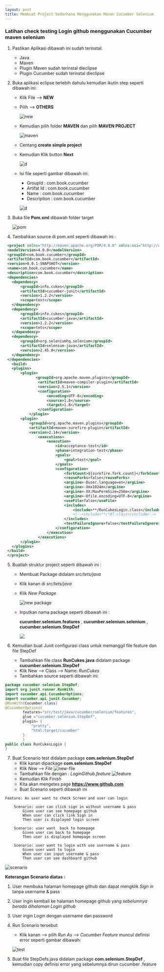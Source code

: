 ```yaml
---
layout: post
title: Membuat Project Sederhana Menggunakan Maven Cucumber Selenium
---
```



### Latihan check testing Login github menggunakan Cucumber maven selenium

1. Pastikan Aplikasi dibawah ini sudah terinstal:

    * Java
    * Maven
    * Plugin Maven sudah terinstal dieclipse
    * Plugin Cucumber sudah terinstal dieclipse
2. Buka aplikasi eclipse terlebih dahulu kemudian ikutin step seperti dibawah ini:

      * Klik File --> **NEW**
      * Pilih --> **OTHERS**
      
        ![new](http://res.cloudinary.com/deshqivuj/image/upload/c_scale,w_282/v1494740343/maven-eclipse/2017-05-14_12-02-35.png)
      
      * Kemudian pilih folder **MAVEN** dan pilih **MAVEN PROJECT**
      
        ![maven](http://res.cloudinary.com/deshqivuj/image/upload/c_scale,w_357/v1494740347/maven-eclipse/2017-05-14_12-03-32.png)
       
      * Centang **create simple project** 
      * Kemudian Klik button **Next**
      
        ![d](http://res.cloudinary.com/deshqivuj/image/upload/c_scale,w_383/v1494740343/maven-eclipse/2017-05-14_12-04-15.png)
      
      * Isi file seperti gambar dibawah ini:
         * GroupId : com.book.cucumber
         * Artifat Id : com.book.cucumber
         * Name : com.book.cucumber
         * Description : com.book.cucumber
         
        ![d](http://res.cloudinary.com/deshqivuj/image/upload/c_scale,w_316/v1494740343/maven-eclipse/2017-05-14_12-05-53.png)
        
3. Buka file **Pom.xml** dibawah folder target

    ![pom](http://res.cloudinary.com/deshqivuj/image/upload/c_scale,w_207/v1494740342/maven-eclipse/2017-05-14_12-35-16.png)
    
4. Tambahkan source di pom.xml seperti dibawah ini : 

 ```xml
  <project xmlns="http://maven.apache.org/POM/4.0.0" xmlns:xsi="http://www.w3.org/2001/XMLSchema-instance" xsi:schemaLocation="http://maven.apache.org/POM/4.0.0 http://maven.apache.org/xsd/maven-4.0.0.xsd">
  <modelVersion>4.0.0</modelVersion>
  <groupId>com.book.cucumber</groupId>
  <artifactId>com.book.cucumber</artifactId>
  <version>0.0.1-SNAPSHOT</version>
  <name>com.book.cucumber</name>
  <description>com.book.cucumber</description>
  <dependencies>
  	<dependency>
  		<groupId>info.cukes</groupId>
  		<artifactId>cucumber-junit</artifactId>
  		<version>1.2.2</version>
  		<scope>test</scope>
  	</dependency>
  	<dependency>
  		<groupId>info.cukes</groupId>
  		<artifactId>cucumber-java</artifactId>
  		<version>1.2.2</version>
  		<scope>tets</scope>
  	</dependency>
  	<dependency>
  		<groupId>org.seleniumhq.selenium</groupId>
  		<artifactId>selenium-java</artifactId>
  		<version>2.45.0</version>
  	</dependency>
  </dependencies>
  	<build>
  	<plugins>
  		<plugin>
               <groupId>org.apache.maven.plugins</groupId>
                <artifactId>maven-compiler-plugin</artifactId>
                <version>2.5.1</version>
                <configuration>
                    <encoding>UTF-8</encoding>
                    <source>1.8</source>
                    <target>1.8</target>
                </configuration>
            </plugin>
  		<plugin>
  			<groupId>org.apache.maven.plugins</groupId>
  			<artifactId>maven-surefire-plugin</artifactId>
  			<version>2.14</version>
                <executions>
                    <execution>
                        <id>acceptance-test</id>
                        <phase>integration-test</phase>
                        <goals>
                            <goal>test</goal>
                        </goals>
                        <configuration>
                            <forkCount>${surefire.fork.count}</forkCount>
                            <reuseForks>false</reuseForks>
                            <argLine>-Duser.language=en</argLine>
                            <argLine>-Xmx1024m</argLine>
                            <argLine>-XX:MaxPermSize=256m</argLine>
                            <argLine>-Dfile.encoding=UTF-8</argLine>
                            <useFile>false</useFile>
                            <includes>
                                <include>**/RunCukesLogin.class</include>
                                <!--<include>**/*AT.class</include>-->
                            </includes>
                            <testFailureIgnore>false</testFailureIgnore>
                        </configuration>
                    </execution>
                </executions>
  		</plugin>
  	</plugins>
  </build>
  </project>
 ```
 
5. Buatlah struktur project seperti dibawah ini :
 
   * Membuat Package didalam *src/tets/java*
   * Klik kanan di *src/tets/java*
   * Klik *New Package* 
   
      ![new package](http://res.cloudinary.com/deshqivuj/image/upload/c_scale,w_464/v1494741762/maven-eclipse/2017-05-14_13-00-11.png)
      
   * Inputkan nama package seperti dibawah ini :
   
      **cucumber.selenium.features** , **cucumber.selenium.selenium** , **cucumber.selenium.StepDef**
      
      ![](http://res.cloudinary.com/deshqivuj/image/upload/c_scale,w_383/v1494741766/maven-eclipse/2017-05-14_13-01-15.png)
      
6. Kemudian buat Junit configurasi class untuk memanggil file feature dan file StepDef
   * Tambahkan file class **RunCukes.java** didalam package **cucumber.selenium.StepDef**
   * Klik New --> Class --> Name: *RunCukes*
   * Tambahkan source seperti dibawah ini:
 
```java
package cucumber.selenium.StepDef;
import org.junit.runner.RunWith;
import cucumber.api.CucumberOptions;
import cucumber.api.junit.Cucumber;
@RunWith(Cucumber.class)
@CucumberOptions(
		features="src/test/java/cucumber/selenium/features",
		glue ="cucumber.selenium.StepDef",
		plugin= {
			"pretty",
			"html:target/cucumber"
		}
		)
public class RunCukesLogin {
}
```
7. Buat Scenario test didalam package **com.selenium.StepDef** 
   * Klik kanan dipackage **com.selenium.StepDef** 
   * Klik *New* --> *File* 
   ![new-file](http://res.cloudinary.com/deshqivuj/image/upload/c_scale,w_456/v1494755421/maven-eclipse/2017-05-14_16-49-03.png)
   * Tambahkan file dengan : *LoginGithub.feature*
     ![feature](http://res.cloudinary.com/deshqivuj/image/upload/c_scale,w_387/v1494757138/maven-eclipse/2017-05-14_16-52-45.png)
   * Kemudian Klik Finish
   * Kita akan mengetes page **https://www.github.com**
   * Buat Scenario seperti dibawah ini 
   
```feature
Feature: As user want to check Screen and user can login 
	
	Scenario: user can click sign in without username & pass
		Given user can see homepage github 
		When user can click link Sign in 
		Then user is displayed login screen 
		
	Scenario: user want  back to homepage 
		Given user can back to homepage
		Then user is displayed homepage screen
		
	Scenario: user want to login with use username & pass
		Given user want to login 
		When user can input username & pass
		Then user can see dashboard github

```

![scenario](http://res.cloudinary.com/deshqivuj/image/upload/c_scale,w_385/v1494759050/maven-eclipse/2017-05-14_17-41-38.png)

**Keterangan Scenario diatas :**

   1. User membuka halaman homepage github dan dapat mengklik *Sign in* tanpa username & pass
    
   2. User ingin kembali ke halaman homepage github yang *sebelumnya berada dihalaman Login github*
    
   3. User ingin Login dengan username dan password 

8. Run Scenario tersebut:

   * Klik kanan --> pilih *Run As* --> *Cucumber Feature* muncul definisi error seperti gambar dibawah:
   
   ![test](http://res.cloudinary.com/deshqivuj/image/upload/c_scale,w_373/v1494761156/9_serwkr.png)
   
9. Buat file StepDefs.java didalam package **com.selenium.StepDef** , kemudian copy definisi error yang sebelumnya dirun cucumber .feature 

```definisi

```

